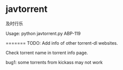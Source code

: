javtorrent
=============

及时行乐

Usage:	python javtorrent.py ABP-119

=======
TODO: 
Add info of other torrent-dl websites. 

Check torrent name in torrent info page.

bug1: some torrents from kickass may not work
